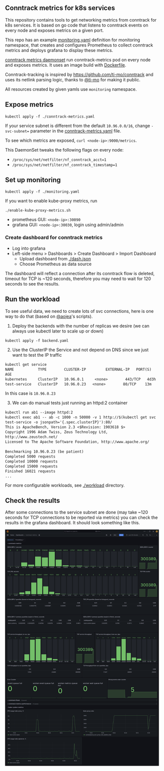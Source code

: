 ## Conntrack metrics for k8s services

This repository contains tools to get networking metrics from conntrack for k8s services.
It is based on go code that listens to conntrack events on every node and exposes metrics on a given port.

This repo has an example [monitoring.yaml](./monitoring.yaml) definition for monitoring namespace,
that creates and configures Prometheus to collect conntrack metrics and deploys grafana to display these
metrics.

[conntrack metrics daemonset](./conntrack-metrics.yaml) run conntrack-metrics pod on every node and exposes metrics.
It uses an image build with [Dockerfile](metrics_provider/Dockerfile).

Conntrack-tracking is inspired by https://github.com/ti-mo/conntrack and uses its netlink parsing logic,
thanks to [@ti-mo](https://github.com/ti-mo) for making it public.

All resources created by given yamls use `monitoring` namespace.

## Expose metrics

```shell
kubectl apply -f ./conntrack-metrics.yaml
```
If your service subnet is different from the default `10.96.0.0/16`, change `-svc-subnet=` parameter 
in the [conntrack-metrics.yaml](./conntrack-metrics.yaml) file.

To see which metrics are exposed, `curl <node-ip>:9000/metrics`.

This DaemonSet tweaks the following flags on every node:
- `/proc/sys/net/netfilter/nf_conntrack_acct=1`
- `/proc/sys/net/netfilter/nf_conntrack_timestamp=1`

## Set up monitoring

```shell
kubectl apply -f ./monitoring.yaml
```

If you want to enable kube-proxy metrics, run
```shell
./enable-kube-proxy-metrics.sh
```

- prometheus GUI: `<node-ip>:30090`
- grafana GUI: `<node-ip>:30030`, login using admin/admin

### Create dashboard for conntrack metrics

- Log into grafana
- Left-side menu > Dashboards > Create Dashboard > Import Dashboard
  - Upload dashboard from [./dash.json](./dash.json)
  - Choose Prometheus as data source

The dashboard will reflect a connection after its conntrack flow is deleted, timeout for TCP is ~120 seconds,
therefore you may need to wait for 120 seconds to see the results.

## Run the workload

To see useful data, we need to create lots of svc connections, here is one way to do that (based on [@aojea](https://github.com/aojea)'s scripts).

1. Deploy the backends with the number of replicas we desire (we can always use kubectl later to scale up or down)

```
kubectl apply -f backend.yaml
```

2. Use the ClusterIP the Service and not depend on DNS since we just want to test the IP traffic

```
kubectl get service
NAME           TYPE        CLUSTER-IP         EXTERNAL-IP   PORT(S)   AGE
kubernetes     ClusterIP   10.96.0.1     <none>        443/TCP   4d3h
test-service   ClusterIP   10.96.0.23   <none>        80/TCP    13m
```

In this case is `10.96.0.23`

3. We can do manual tests just running an httpd:2 container

```
kubectl run ab1 --image httpd:2
kubectl exec ab1 -- ab -c 1000 -n 50000 -v 1 http://$(kubectl get svc test-service -o jsonpath='{.spec.clusterIP}'):80/
This is ApacheBench, Version 2.3 <$Revision: 1903618 $>
Copyright 1996 Adam Twiss, Zeus Technology Ltd, http://www.zeustech.net/
Licensed to The Apache Software Foundation, http://www.apache.org/

Benchmarking 10.96.0.23 (be patient)
Completed 5000 requests
Completed 10000 requests
Completed 15000 requests
Finished 16021 requests
...
```

For more configurable workloads, see [./workload](./workload) directory.

## Check the results

After some connections to the service subnet are done (may take ~120 seconds for TCP connections to be reported via metrics)
you can check the results in the grafana dashboard. It should look something like this.

![image](grafana_screenshot.png)